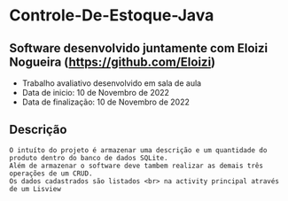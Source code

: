# Controle-De-Estoque-Java
## Software desenvolvido juntamente com Eloizi Nogueira (https://github.com/Eloizi)
 - Trabalho avaliativo desenvolvido em sala de aula
 - Data de inicio: 10 de Novembro de 2022
 - Data de finalização: 10 de Novembro de 2022

 ## Descrição
    O intuíto do projeto é armazenar uma descrição e um quantidade do produto dentro do banco de dados SQLite.
    Além de armazenar o software deve tambem realizar as demais três operações de um CRUD. 
    Os dados cadastrados são listados <br> na activity principal através de um Lisview

 
               